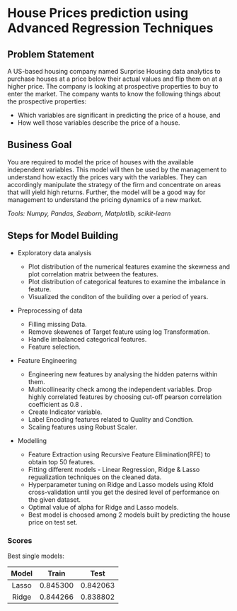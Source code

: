 # House Prices prediction using Advanced Regression Techniques


## Problem Statement
A US-based housing company named Surprise Housing data analytics to purchase houses at a price below their actual values and flip them on at a higher price. 
The company is looking at prospective properties to buy to enter the market. 
The company wants to know the following things about the prospective properties:
  - Which variables are significant in predicting the price of a house, and
  - How well those variables describe the price of a house.



## Business Goal 
You are required to model the price of houses with the available independent variables. 
This model will then be used by the management to understand how exactly the prices vary with the variables. 
They can accordingly manipulate the strategy of the firm and concentrate on areas that will yield high returns. 
Further, the model will be a good way for management to understand the pricing dynamics of a new market.

_Tools: Numpy, Pandas, Seaborn, Matplotlib, scikit-learn_



## Steps for Model Building

- Exploratory data analysis
  - Plot distribution of the numerical features examine the skewness and plot correlation matrix between the features.
  - Plot distribution of categorical features to examine the imbalance in feature.
  - Visualized the conditon of the building over a period of years.

- Preprocessing of data
  - Filling missing Data.
  - Remove skewenes of Target feature using log Transformation.
  - Handle imbalanced categorical features.
  - Feature selection.

- Feature Engineering
  - Engineering new features by analysing the hidden paterns within them.
  - Multicollinearity check among the independent variables. Drop highly correlated features by choosing cut-off pearson correlation coefficient as 0.8 .
  - Create Indicator variable.
  - Label Encoding features related to Quality and Condtion.
  - Scaling features using Robust Scaler.

- Modelling
  - Feature Extraction using Recursive Feature Elimination(RFE) to obtain top 50 features.
  - Fitting different models - Linear Regression, Ridge & Lasso regualization techniques on the cleaned data.
  - Hyperparameter tuning on Ridge and Lasso models using Kfold cross-validation until you get the desired level of performance on the given dataset.
  - Optimal value of alpha for Ridge and Lasso models.
  - Best model is choosed among 2 models built by predicting the house price on test set.

### Scores

Best single models:

| Model    | Train    | Test  	 | 
| :-------:| :-------:| :-------:|
| Lasso    | 0.845300 | 0.842063 |
| Ridge    | 0.844266 | 0.838802 |

